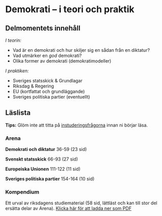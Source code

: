 # Demokrati – i teori och praktik

## Delmomentets innehåll

*I teorin:*

* Vad är en demokrati och hur skiljer sig en sådan från en diktatur?
* Vad utmärker en *god* demokrati? 
* Olika former av demokrati (demokratimodeller)

*I praktiken:*

* Sveriges statsskick & Grundlagar
* Riksdag & Regering
* EU (kortfattat och grundläggande)
* Sveriges politiska partier (eventuellt)



## Läslista

**Tips:** Glöm inte att titta på [instuderingsfrågorna](../examinerande_moment/instuderingsfragor_demokrati.md) innan ni börjar läsa.

### Arena

**Demokrati och diktatur**
36-59 (23 sid)

**Svenskt statsskick**
66-93 (27 sid)

**Europeiska Unionen**
111-122 (11 sid)

**Sveriges politiska partier**
154-164 (10 sid)

### Kompendium

Ett urval av riksdagens studiematerial (58 sid, lättläst och kan till stor del ersätta delar av Arena). [Klicka här för att ladda ner som PDF](resurser/kompendium_sv_pol_system.pdf)
